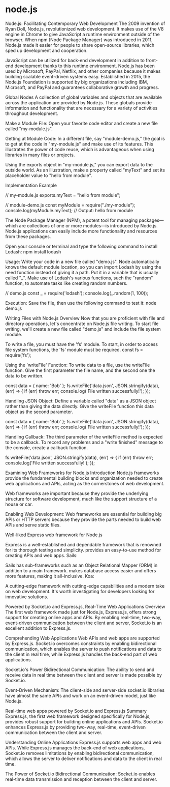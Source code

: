 # node.js
Node.js: Facilitating Contemporary Web Development
The 2009 invention of Ryan Doll, Node.js, revolutionized web development. It makes use of the V8 engine in Chrome to give JavaScript a runtime environment outside of the browser. When npm (Node Package Manager) was introduced in 2011, Node.js made it easier for people to share open-source libraries, which sped up development and cooperation.

JavaScript can be utilized for back-end development in addition to front-end development thanks to this runtime environment. Node.js has been used by Microsoft, PayPal, Netflix, and other companies because it makes building scalable event-driven systems easy. Established in 2015, the Node.js Foundation is supported by big organizations including IBM, Microsoft, and PayPal and guarantees collaborative growth and progress.

Global Nodes
A collection of global variables and objects that are available across the application are provided by Node.js. These globals provide information and functionality that are necessary for a variety of activities throughout development.

Make a Module File: Open your favorite code editor and create a new file called "my-module.js".

Getting at Module Code: In a different file, say "module-demo.js," the goal is to get at the code in "my-module.js" and make use of its features. This illustrates the power of code reuse, which is advantageous when using libraries in many files or projects.

Using the exports object in "my-module.js," you can export data to the outside world. As an illustration, make a property called "myText" and set its placeholder value to "hello from module".

Implementation Example 

// my-module.js
exports.myText = "hello from module";

// module-demo.js
const myModule = require("./my-module");
console.log(myModule.myText); // Output: hello from module

The Node Package Manager (NPM), a potent tool for managing packages—which are collections of one or more modules—is introduced by Node.js. Node.js applications can easily include more functionality and resources from these packages.

Open your console or terminal and type the following command to install Lodash:
npm install lodash

Usage: Write your code in a new file called "demo.js". Node automatically knows the default module location, so you can import Lodash by using the need function instead of giving it a path. Put it in a variable that is usually called "_". Make use of Lodash's various functions, such the "random" function, to automate tasks like creating random numbers.

// demo.js
const _ = require('lodash');
console.log(_.random(1, 100));

Execution: Save the file, then use the following command to test it:
node demo.js

Writing Files with Node.js
Overview
Now that you are proficient with file and directory operations, let's concentrate on Node.js file writing. To start file writing, we'll create a new file called "demo.js" and include the file system module.

To write a file, you must have the 'fs' module. To start, in order to access file system functions, the 'fs' module must be required.
const fs = require('fs');

Using the 'writeFile' Function: To write data to a file, use the writeFile function. Give the first parameter the file name, and the second one the data to be written.

const data = { name: 'Bob' };
fs.writeFile('data.json', JSON.stringify(data), (err) => {
    if (err) throw err;
    console.log('File written successfully!');
});

Handling JSON Object: Define a variable called "data" as a JSON object rather than giving the data directly. Give the writeFile function this data object as the second parameter.

const data = { name: 'Bob' };
fs.writeFile('data.json', JSON.stringify(data), (err) => {
    if (err) throw err;
    console.log('File written successfully!');
});

Handling Callback: The third parameter of the writeFile method is expected to be a callback. To record any problems and a "write finished" message to the console, create a callback function.

fs.writeFile('data.json', JSON.stringify(data), (err) => {
    if (err) throw err;
    console.log('File written successfully!');
});

Examining Web Frameworks for Node.js Introduction
Node.js frameworks provide the fundamental building blocks and organization needed to create web applications and APIs, acting as the cornerstones of web development.

Web frameworks are important because they provide the underlying structure for software development, much like the support structure of a house or car.

Enabling Web Development: Web frameworks are essential for building big APIs or HTTP servers because they provide the parts needed to build web APIs and serve static files.

Well-liked Express web framework for Node.js

Express is a well-established and dependable framework that is renowned for its thorough testing and simplicity.
provides an easy-to-use method for creating APIs and web apps.
Sails:

Sails has sub-frameworks such as an Object Relational Mapper (ORM) in addition to a main framework.
makes database access easier and offers more features, making it all-inclusive.
Koa:

A cutting-edge framework with cutting-edge capabilities and a modern take on web development.
It's worth investigating for developers looking for innovative solutions.


Powered by Socket.io and Express.js, Real-Time Web Applications
Overview
The first web framework made just for Node.js, Express.js, offers strong support for creating online apps and APIs. By enabling real-time, two-way, event-driven communication between the client and server, Socket.io is an excellent addition to Express.js.

Comprehending Web Applications
Web APIs and web apps are supported by Express.js. Socket.io overcomes constraints by enabling bidirectional communication, which enables the server to push notifications and data to the client in real time, while Express.js handles the back-end part of web applications.

Socket.io's Power
Bidirectional Communication: The ability to send and receive data in real time between the client and server is made possible by Socket.io.

Event-Driven Mechanism: The client-side and server-side socket.io libraries have almost the same APIs and work on an event-driven model, just like Node.js.

Real-time web apps powered by Socket.io and Express.js
Summary
Express.js, the first web framework designed specifically for Node.js, provides robust support for building online applications and APIs. Socket.io enhances Express.js by providing two-way, real-time, event-driven communication between the client and server.

Understanding Online Applications
Express.js supports web apps and web APIs. While Express.js manages the back-end of web applications, Socket.io removes limitations by enabling bidirectional communication, which allows the server to deliver notifications and data to the client in real time.

The Power of Socket.io Bidirectional Communication: Socket.io enables real-time data transmission and reception between the client and server.

